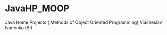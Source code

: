 # JavaHP_MOOP
Java Home Projects ( Methods of Object Oriented Programming) Viacheslav Ivanenko (BI)

